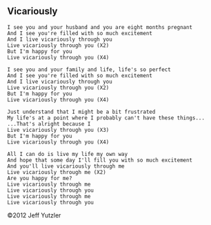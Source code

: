 ## Vicariously

    I see you and your husband and you are eight months pregnant
    And I see you're filled with so much excitement
    And I live vicariously through you
    Live vicariously through you (X2)
    But I'm happy for you
    Live vicariously through you (X4)
    
    I see you and your family and life, life's so perfect
    And I see you're filled with so much excitement
    And I live vicariously through you
    Live vicariously through you (X2)
    But I'm happy for you
    Live vicariously through you (X4)
    
    Just understand that I might be a bit frustrated
    My life's at a point where I probably can't have these things...
    ...That's alright because I
    Live vicariously through you (X3)
    But I'm happy for you
    Live vicariously through you (X4)
    
    All I can do is live my life my own way
    And hope that some day I'll fill you with so much excitement
    And you'll live vicariously through me
    Live vicariously through me (X2)
    Are you happy for me?
    Live vicariously through me
    Live vicariously through you
    Live vicariously through me
    Live vicariously through you
    
©2012 Jeff Yutzler
